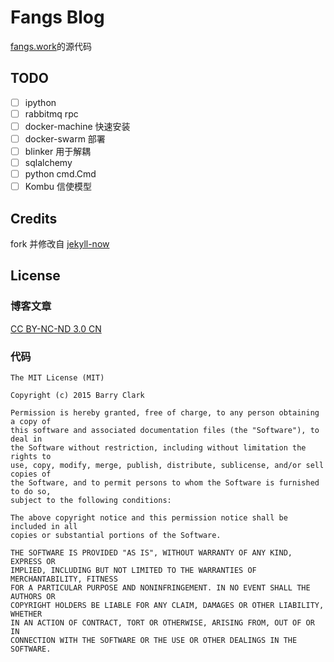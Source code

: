 # Fangs Blog

[fangs.work](http://fangs.work)的源代码

## TODO

- [ ] ipython
- [ ] rabbitmq rpc
- [ ] docker-machine 快速安装
- [ ] docker-swarm 部署
- [ ] blinker 用于解耦
- [ ] sqlalchemy
- [ ] python cmd.Cmd
- [ ] Kombu 信使模型

## Credits

fork 并修改自 [jekyll-now](https://github.com/barryclark/jekyll-now)

## License

### 博客文章

[CC BY-NC-ND 3.0 CN](https://creativecommons.org/licenses/by-nc-nd/3.0/cn/)

### 代码

```
The MIT License (MIT)

Copyright (c) 2015 Barry Clark

Permission is hereby granted, free of charge, to any person obtaining a copy of
this software and associated documentation files (the "Software"), to deal in
the Software without restriction, including without limitation the rights to
use, copy, modify, merge, publish, distribute, sublicense, and/or sell copies of
the Software, and to permit persons to whom the Software is furnished to do so,
subject to the following conditions:

The above copyright notice and this permission notice shall be included in all
copies or substantial portions of the Software.

THE SOFTWARE IS PROVIDED "AS IS", WITHOUT WARRANTY OF ANY KIND, EXPRESS OR
IMPLIED, INCLUDING BUT NOT LIMITED TO THE WARRANTIES OF MERCHANTABILITY, FITNESS
FOR A PARTICULAR PURPOSE AND NONINFRINGEMENT. IN NO EVENT SHALL THE AUTHORS OR
COPYRIGHT HOLDERS BE LIABLE FOR ANY CLAIM, DAMAGES OR OTHER LIABILITY, WHETHER
IN AN ACTION OF CONTRACT, TORT OR OTHERWISE, ARISING FROM, OUT OF OR IN
CONNECTION WITH THE SOFTWARE OR THE USE OR OTHER DEALINGS IN THE SOFTWARE.
```
